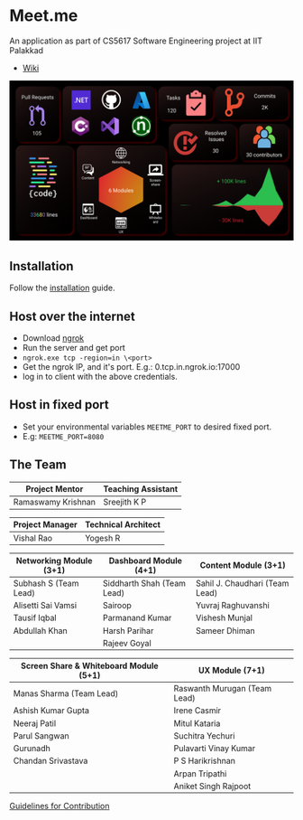 # Meet.me

An application as part of CS5617 Software Engineering project at IIT Palakkad
* [Wiki](https://github.com/Yogesh7920/meet.me/wiki)

![stats](./images/stats.png)

## Installation
Follow the [installation](https://github.com/Yogesh7920/meet.me/wiki/2.-Installation) guide. 

## Host over the internet

- Download [ngrok](https://ngrok.com/) 
- Run the server and get port
- `ngrok.exe tcp -region=in \<port>`
- Get the ngrok IP, and it's port. E.g.: 0.tcp.in.ngrok.io:17000
- log in to client with the above credentials.

## Host in fixed port
- Set your environmental variables `MEETME_PORT` to desired fixed port.
- E.g: `MEETME_PORT=8080`

## The Team

| Project Mentor     | Teaching Assistant   |
|--------------------|----------------------|
| Ramaswamy Krishnan | Sreejith K P         |

| Project Manager    | Technical Architect   |
|--------------------|-----------------------|
|   Vishal Rao       |      Yogesh R         |


| Networking Module (3+1)         | Dashboard Module (4+1)     | Content Module (3+1)           | 
|---------------------------------|----------------------------|--------------------------------|
| Subhash S (Team Lead)           | Siddharth Shah (Team Lead) | Sahil J. Chaudhari (Team Lead) | 
| Alisetti Sai Vamsi              | Sairoop                    | Yuvraj Raghuvanshi             |           
| Tausif Iqbal                    | Parmanand Kumar            | Vishesh Munjal                 | 
| Abdullah Khan                   | Harsh Parihar              | Sameer Dhiman                  | 
|                                 | Rajeev Goyal               |                                |


| Screen Share & Whiteboard Module (5+1) | UX Module (7+1)              |
|----------------------------------------|------------------------------|
| Manas Sharma (Team Lead)               | Raswanth Murugan (Team Lead) |
| Ashish Kumar Gupta                     | Irene Casmir                 |
| Neeraj Patil                           | Mitul Kataria                |
| Parul Sangwan                          | Suchitra Yechuri             |
| Gurunadh                               | Pulavarti Vinay Kumar        |
| Chandan Srivastava                     | P S Harikrishnan             |
|                                        | Arpan Tripathi               |
|                                        | Aniket Singh Rajpoot         |


[Guidelines for Contribution](./CONTRIBUTING.md)
